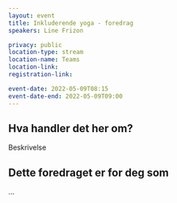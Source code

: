 ```yaml
---
layout: event
title: Inkluderende yoga - foredrag
speakers: Line Frizon

privacy: public
location-type: stream
location-name: Teams
location-link:
registration-link:

event-date: 2022-05-09T08:15
event-date-end: 2022-05-09T09:00
---
```

## Hva handler det her om?
Beskrivelse

## Dette foredraget er for deg som
...
